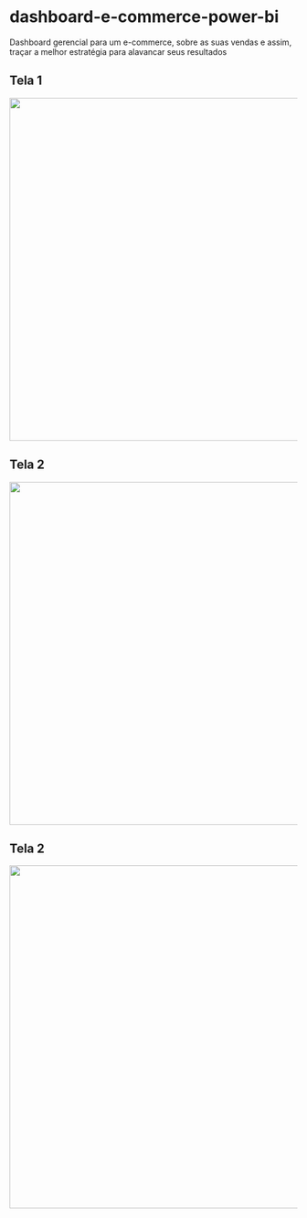 # dashboard-e-commerce-power-bi
Dashboard gerencial para um e-commerce, sobre as suas vendas e assim, traçar a melhor estratégia para alavancar seus resultados   

## Tela 1
<img src="https://github.com/michelmartinss/dashboard-e-commerce-power-bi/assets/31022049/1b2af37b-7073-4176-9798-30b11ba8988f" width="600">

## Tela 2
<img src="https://github.com/michelmartinss/dashboard-e-commerce-power-bi/assets/31022049/ab0c189b-9dbc-434f-b062-9e3f1de07787" width="600">

## Tela 2
<img src="https://github.com/michelmartinss/dashboard-e-commerce-power-bi/assets/31022049/eb21ab75-f36a-40c5-8a06-190768d8d779" width="600">
